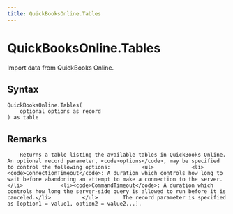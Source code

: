 ```yaml
---
title: QuickBooksOnline.Tables
---
```


# QuickBooksOnline.Tables


Import data from QuickBooks Online.


## Syntax

```powerquery
QuickBooksOnline.Tables(
    optional options as record
) as table
```


## Remarks

        Returns a table listing the available tables in QuickBooks Online. An optional record parameter, <code>options</code>, may be specified to control the following options:          <ul>            <li><code>ConnectionTimeout</code>: A duration which controls how long to wait before abandoning an attempt to make a connection to the server.</li>            <li><code>CommandTimeout</code>: A duration which controls how long the server-side query is allowed to run before it is canceled.</li>          </ul>        The record parameter is specified as [option1 = value1, option2 = value2...].    


